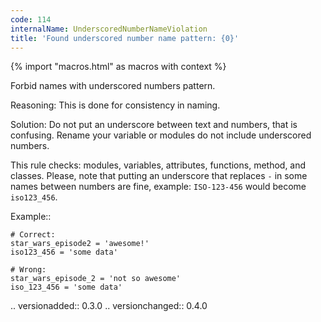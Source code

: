 ```yaml
---
code: 114
internalName: UnderscoredNumberNameViolation
title: 'Found underscored number name pattern: {0}'
---
```


{% import "macros.html" as macros with context %}


Forbid names with underscored numbers pattern.

Reasoning:
    This is done for consistency in naming.

Solution:
    Do not put an underscore between text and numbers, that is confusing.
    Rename your variable or modules do not include underscored numbers.

This rule checks: modules, variables, attributes,
functions, method, and classes.
Please, note that putting an underscore that replaces ``-`` in some
names between numbers are fine, example: ``ISO-123-456`` would become
``iso123_456``.

Example::

    # Correct:
    star_wars_episode2 = 'awesome!'
    iso123_456 = 'some data'

    # Wrong:
    star_wars_episode_2 = 'not so awesome'
    iso_123_456 = 'some data'

.. versionadded:: 0.3.0
.. versionchanged:: 0.4.0